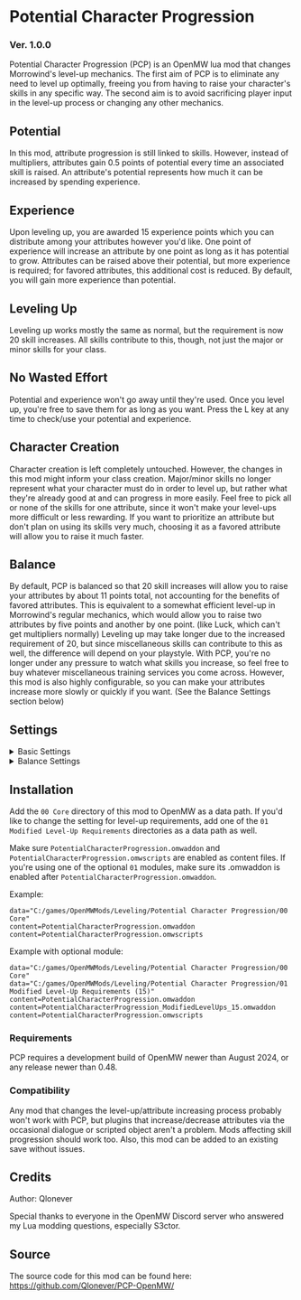 # Potential Character Progression
### Ver. 1.0.0
Potential Character Progression (PCP) is an OpenMW lua mod that changes Morrowind's level-up mechanics. The first aim of PCP is to eliminate any need to level up optimally, freeing you from having to raise your character's skills in any specific way. The second aim is to avoid sacrificing player input in the level-up process or changing any other mechanics.

## Potential
In this mod, attribute progression is still linked to skills. However, instead of multipliers, attributes gain 0.5 points of potential every time an associated skill is raised. An attribute's potential represents how much it can be increased by spending experience.

## Experience
Upon leveling up, you are awarded 15 experience points which you can distribute among your attributes however you'd like. One point of experience will increase an attribute by one point as long as it has potential to grow. Attributes can be raised above their potential, but more experience is required; for favored attributes, this additional cost is reduced. By default, you will gain more experience than potential.

## Leveling Up
Leveling up works mostly the same as normal, but the requirement is now 20 skill increases. All skills contribute to this, though, not just the major or minor skills for your class.

## No Wasted Effort
Potential and experience won't go away until they're used. Once you level up, you're free to save them for as long as you want. Press the L key at any time to check/use your potential and experience.

## Character Creation
Character creation is left completely untouched. However, the changes in this mod might inform your class creation. Major/minor skills no longer represent what your character must do in order to level up, but rather what they're already good at and can progress in more easily. Feel free to pick all or none of the skills for one attribute, since it won't make your level-ups more difficult or less rewarding. If you want to prioritize an attribute but don't plan on using its skills very much, choosing it as a favored attribute will allow you to raise it much faster.

## Balance
By default, PCP is balanced so that 20 skill increases will allow you to raise your attributes by about 11 points total, not accounting for the benefits of favored attributes. This is equivalent to a somewhat efficient level-up in Morrowind's regular mechanics, which would allow you to raise two attributes by five points and another by one point. (like Luck, which can't get multipliers normally) Leveling up may take longer due to the increased requirement of 20, but since miscellaneous skills can contribute to this as well, the difference will depend on your playstyle. With PCP, you're no longer under any pressure to watch what skills you increase, so feel free to buy whatever miscellaneous training services you come across. However, this mod is also highly configurable, so you can make your attributes increase more slowly or quickly if you want. (See the Balance Settings section below)

## Settings
<Details>
<Summary>Basic Settings</Summary>

### Potential Menu Key
This key opens up the potential menu, where you can check and use your potential and experience. This is the same menu that you see upon leveling up. (Default: L)
### Retroactive Health Gain
If enabled, raising endurance will affect the health gained from previous level-ups as well. (Default: OFF)
### Allow Jail Time Exploit
If enabled, skill points lost in jail and then regained later will still contribute to potential and level-up progress. (Default: OFF)
### Attributes Maximum Value
You cannot raise attributes past this value. (Default: 100)
</Details>
<Details>
<Summary>Balance Settings</Summary>

### Potential Gained Per Misc. Skill Increase
(Default: 0.5)
### Potential Gained Per Minor Skill Increase
(Default: 0.5)
### Potential Gained Per Major Skill Increase
(Default: 0.5)
### Experience Gained Per Level-Up
(Default: 15)
### Experience Cost To Raise Attribute
(Default: 1)
### To Raise Attribute Over Potential
(Default: 5)
### To Raise Favored Attribute
(Default: 1)
### To Raise Favored Attribute Over Potential
(Default: 2)
</Details>

## Installation
Add the `00 Core` directory of this mod to OpenMW as a data path. If you'd like to change the setting for level-up requirements, add one of the `01 Modified Level-Up Requirements` directories as a data path as well.

Make sure `PotentialCharacterProgression.omwaddon` and `PotentialCharacterProgression.omwscripts` are enabled as content files. If you're using one of the optional `01` modules, make sure its .omwaddon is enabled after `PotentialCharacterProgression.omwaddon`.

Example:
```
data="C:/games/OpenMWMods/Leveling/Potential Character Progression/00 Core"
content=PotentialCharacterProgression.omwaddon
content=PotentialCharacterProgression.omwscripts
```
Example with optional module:
```
data="C:/games/OpenMWMods/Leveling/Potential Character Progression/00 Core"
data="C:/games/OpenMWMods/Leveling/Potential Character Progression/01 Modified Level-Up Requirements (15)"
content=PotentialCharacterProgression.omwaddon
content=PotentialCharacterProgression_ModifiedLevelUps_15.omwaddon
content=PotentialCharacterProgression.omwscripts
```
### Requirements
PCP requires a development build of OpenMW newer than August 2024, or any release newer than 0.48.
### Compatibility
Any mod that changes the level-up/attribute increasing process probably won't work with PCP, but plugins that increase/decrease attributes via the occasional dialogue or scripted object aren't a problem. Mods affecting skill progression should work too.
Also, this mod can be added to an existing save without issues.

## Credits
Author: Qlonever

Special thanks to everyone in the OpenMW Discord server who answered my Lua modding questions, especially S3ctor.

## Source
The source code for this mod can be found here: https://github.com/Qlonever/PCP-OpenMW/
